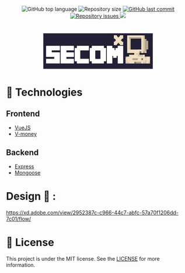 <p align="center">
  <img alt="GitHub top language" src="https://img.shields.io/github/languages/top/lucianobajr/x-secom.svg">

  <img alt="Repository size" src="https://img.shields.io/github/repo-size/lucianobajr/x-secom.svg">
  <a href="https://github.com/lucianobajr/x-secom/commits/master">
    <img alt="GitHub last commit" src="https://img.shields.io/github/last-commit/lucianobajr/x-secom.svg">
  </a>

  <a href="https://github.com/lucianobajr/node-paypal/issues">
    <img alt="Repository issues" src="https://img.shields.io/github/issues/lucianobajr/x-secom.svg">
  </a>

  <img alt=" " src="https://img.shields.io/github/license/lucianobajr/x-secom">
<p>

<h1 align="center">
    <img alt="" src="./.github/download.jpeg" width="300px"/>
    <br>
</h1>

# :rocket: Technologies

## Frontend
- [VueJS](https://vuejs.org/)
- [V-money](https://vuejsexamples.net/v-money/)

## Backend
- [Express](https://expressjs.com/pt-br/)
- [Mongoose](https://mongoosejs.com/)

# Design :art: : 

https://xd.adobe.com/view/2952387c-c966-44c7-abfc-57a70f1206dd-7c01/flow/


# :memo: License

This project is under the MIT license. See the [LICENSE](https://github.com/lucianobajr/node-paypal/blob/master/LICENSE) for more information.
